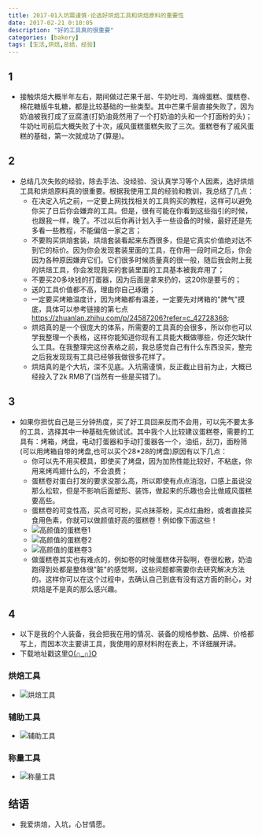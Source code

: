 ```yaml
---
title: 2017-01入坑需谨慎-论选好烘焙工具和烘焙原料的重要性
date: 2017-02-21 0:10:05
description: "好的工具真的很重要"
categories: [bakery]
tags: [生活,烘焙,总结，经验]          
---
```

 
<!-- more -->

## 1

- 接触烘焙大概半年左右，期间做过芒果千层、牛奶吐司、海绵蛋糕、蛋糕卷、棉花糖版牛轧糖，都是比较基础的一些类型。其中芒果千层直接失败了，因为奶油被我打成了豆腐渣(打奶油竟然用了一个打奶油的头和一个打面粉的头)；牛奶吐司前后大概失败了十次，戚风蛋糕蛋糕失败了三次。蛋糕卷有了戚风蛋糕的基础，第一次就成功了(算是)。

## 2

- 总结几次失败的经验，除去手法、没经验、没认真学习等个人因素，选好烘焙工具和烘焙原料真的很重要。根据我使用工具的经验和教训，我总结了几点：
	- 在决定入坑之前，一定要上网找找相关的工具购买的教程，这样可以避免你买了日后你会嫌弃的工具。但是，很有可能在你看到这些指引的时候，也跟我一样，晚了。不过以后你再计划入手一些设备的时候，最好还是先多看一些教程，不能偏信一家之言；
	- 不要购买烘焙套装，烘焙套装看起来东西很多，但是它真实价值绝对达不到它的标价。因为你会发现套装里面的工具，在你用一段时间之后，你会因为各种原因嫌弃它们。它们很多时候质量真的很一般，随后我会附上我的烘焙工具，你会发现我买的套装里面的工具基本被我弃用了；
	- 不要买20多块钱的打蛋器，因为后面是拿来扔的，这20你是要亏的；
	- 送的工具价值都不高，理由你自己琢磨；
	- 一定要买烤箱温度计，因为烤箱都有温差，一定要先对烤箱的"脾气"摸底，具体可以参考链接的第七点<https://zhuanlan.zhihu.com/p/24587206?refer=c_42728368>;
	- 烘焙真的是一个很庞大的体系，所需要的工具真的会很多，所以你也可以学我整理一个表格，这样你能知道你现有工具能大概做哪些，你还欠缺什么工具。在我整理完这份表格之前，我总感觉自己有什么东西没买，整完之后我发现现有工具已经够我做很多花样了。
	- 烘焙真的是个大坑，深不见底。入坑需谨慎，反正截止目前为止，大概已经投入了2k RMB了(当然有一些是买错了)。

## 3

- 如果你担忧自己是三分钟热度，买了好工具回来反而不会用，可以先不要太多的工具，选择其中一种基础先做试试。其中我个人比较建议蛋糕卷，需要的工具有：烤箱，烤盘，电动打蛋器和手动打蛋器各一个，油纸，刮刀，面粉筛(可以用烤箱自带的烤盘,也可以买个28*28的烤盘)原因有以下几点：
	- 你可以先不用买模具，即使买了烤盘，因为加热性能比较好，不粘底，你用来烤鸡翅什么的，不会浪费；
	- 蛋糕卷对蛋白打发的要求没那么高，所以即使有点点消泡，口感上虽说没那么松软，但是不影响后面塑形、装饰，做起来的乐趣也会比做戚风蛋糕要高些。
	- 蛋糕卷的可变性高，买点可可粉，买点抹茶粉，买点红曲粉，或者直接买食用色素，你就可以做颜值好高的蛋糕卷！例如像下面这些！
	-  ![高颜值的蛋糕卷1](http://dusk-life.b0.upaiyun.com/2017/bakery_diary_roll_cake_1.jpg)
	-  ![高颜值的蛋糕卷2](http://dusk-life.b0.upaiyun.com/2017/bakery_diary_roll_cake_2.jpg)
	-  ![高颜值的蛋糕卷3](http://dusk-life.b0.upaiyun.com/2017/bakery_diary_roll_cake_3.jpg)
	- 做蛋糕卷其实也有难点的，例如卷的时候蛋糕体开裂啊，卷很松散，奶油跑得到处都是整体很"脏"的感觉啊，这些问题都需要你去研究解决方法的。这样你可以在这个过程中，去确认自己到底有没有这方面的耐心，对烘焙是不是真的那么感兴趣。

## 4 

- 以下是我的个人装备，我会把我在用的情况、装备的规格参数、品牌、价格都写上，而因本次主要讲工具，我使用的原材料附在表上，不详细展开讲。
- 下载地址戳这里[O(∩_∩)O](http://pan.baidu.com/s/1dFegpB7)

### 烘焙工具

- ![烘焙工具](http://dusk-life.b0.upaiyun.com/2017/bakery_diary_tools_1.jpg)

### 辅助工具

- ![辅助工具](http://dusk-life.b0.upaiyun.com/2017/bakery_diary_tools_2.jpg)

### 称量工具

- ![称量工具](http://dusk-life.b0.upaiyun.com/2017/bakery_diary_tools_3.jpg)

## 结语

- 我爱烘焙，入坑，心甘情愿。


